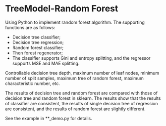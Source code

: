 # TreeModel-Random Forest

Using Python to implement random forest algorithm. The supporting functions are as follows:

- Decision tree classifier;
- Decision tree regression;
- Random forest classifier;
- Then forest regenerator;
- The classifier supports Gini and entropy splitting, and the regressor supports MSE and MAE splitting.

Controllable decision tree depth, maximum number of leaf nodes, minimum number of split samples, maximum tree of random forest, maximum characteristic number, etc.

The results of decision tree and random forest are compared with those of decision tree and random forest in sklearn. The results show that the results of classifier are consistent, the results of single decision tree of regression are consistent, and the results of random forest are slightly different.

See the example in **_demo.py for details.
